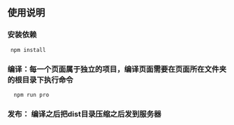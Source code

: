 ## 使用说明

### 安装依赖
```
 npm install

```

### 编译：每一个页面属于独立的项目，编译页面需要在页面所在文件夹的根目录下执行命令
```
  npm run pro
```

### 发布： 编译之后把dist目录压缩之后发到服务器
